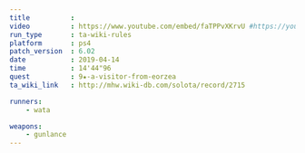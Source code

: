```yaml
---
title          :
video          : https://www.youtube.com/embed/faTPPvXKrvU #https://youtu.be/faTPPvXKrvU
run_type       : ta-wiki-rules
platform       : ps4
patch_version  : 6.02
date           : 2019-04-14
time           : 14'44"96
quest          : 9★-a-visitor-from-eorzea
ta_wiki_link   : http://mhw.wiki-db.com/solota/record/2715

runners:
    - wata

weapons:
    - gunlance
---
```

